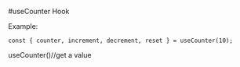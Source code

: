 #useCounter Hook

Example:
```
const { counter, increment, decrement, reset } = useCounter(10);
```

useCounter()//get a value
